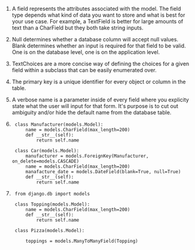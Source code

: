 1. A field represents the attributes associated with the model. The field type depends what kind of data you want to store and what is best for your use case. For example, a TextField is better for large amounts of text than a CharField but they both take string inputs.

2. Null determines whether a database column will accept null values. Blank determines whether an input is required for that field to be valid. One is on the database level, one is on the application level.

3. TextChoices are a more concise way of defining the choices for a given field within a subclass that can be easily enumerated over.

4. The primary key is a unique identifier for every object or column in the table.

5. A verbose name is a parameter inside of every field where you explicity state what the user will input for that form. It's purpose is to cut out ambiguity and/or hide the default name from the database table.

6. ```
    class Manufacturer(models.Model):
        name = models.CharField(max_length=200)
        def __str__(self):
            return self.name

    class Car(models.Model):
        manufacturer = models.ForeignKey(Manufacturer, on_delete=models.CASCADE)
        name = models.CharField(max_length=200)
        manafacture_date = models.DateField(blank=True, null=True)
        def __str__(self):
            return self.name
    ```

7. ```
    from django.db import models

    class Topping(models.Model):
        name = models.CharField(max_length=200)
        def __str__(self):
            return self.name

    class Pizza(models.Model):
       
        toppings = models.ManyToManyField(Topping)

    ```